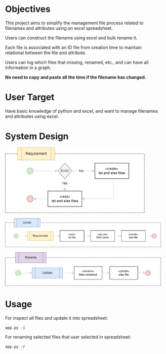 # Objectives

This project aims to simplify the management file process related to filenames and attributes using an excel spreadsheet.

Users can construct the filename using excel and bulk rename it.

Each file is associated with an ID file from creation time to maintain relational between the file and attribute.

Users can log which files that missing, renamed, etc., and can have all information in a graph.

**No need to copy and paste all the time if the filename has changed.**

# User Target

Have basic knowledge of python and excel, and want to manage filenames and attributes using excel.

# System Design

![image info](images/f1.png)

![image info](images/f2.png)

![image info](images/f3.png)

# Usage

For inspect all files and update it into spreadsheet:

```
app.py -i
```

For renaming selected files that user selected in spreadsheet:

```
app.py -r
```
